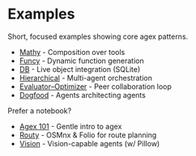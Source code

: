 # Examples

Short, focused examples showing core agex patterns.

- [Mathy](mathy.md) - Composition over tools
- [Funcy](funcy.md) - Dynamic function generation
- [DB](db.md) - Live object integration (SQLite)
- [Hierarchical](hierarchical.md) - Multi-agent orchestration
- [Evaluator–Optimizer](evaluator_optimizer.md) - Peer collaboration loop
- [Dogfood](dogfood.md) - Agents architecting agents

Prefer a notebook?

- [Agex 101](agex101.ipynb) - Gentle intro to agex
- [Routy](routy.ipynb) - OSMnx & Folio for route planning
- [Vision](vision.ipynb) - Vision-capable agents (w/ Pillow)
